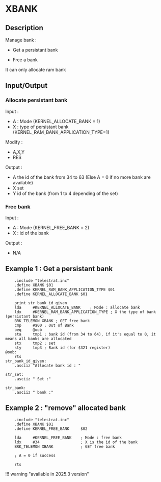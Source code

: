# XBANK

## Description

Manage bank :

* Get a persistant bank

* Free a bank

It can only allocate ram bank

## Input/Output

### Allocate persistant bank

Input :

* A : Mode (KERNEL_ALLOCATE_BANK = 1)
* X : type of persistant bank (KERNEL_RAM_BANK_APPLICATION_TYPE=1)

Modify :

* A,X,Y
* RES

Output :

* A the id of the bank from 34 to 63 (Else A = 0 if no more bank are available)
* X set
* Y id of the bank (from 1 to 4 depending of the set)

### Free bank

Input :

* A : Mode (KERNEL_FREE_BANK = 2)
* X : id of the bank

Output :

* N/A

## Example 1 : Get a persistant bank

```ca65
    .include "telestrat.inc"
    .define XBANK $01
    .define KERNEL_RAM_BANK_APPLICATION_TYPE $01
    .define KERNEL_ALLOCATE_BANK $01

    print str_bank_id_given
    lda     #KERNEL_ALLOCATE_BANK    ; Mode : allocate bank
    ldx     #KERNEL_RAM_BANK_APPLICATION_TYPE ; X the type of bank (persistant bank)
    BRK_TELEMON XBANK ; GET free bank
    cmp     #$00 ; Out of Bank
    beq     @oob
    sta     tmp1 ; bank id (from 34 to 64), if it's equal to 0, it means all banks are allocated
    stx     tmp2 ; set
    sty     tmp3 ; Bank id (for $321 register)
@oob:
    rts
str_bank_id_given:
    .asciiz "Allocate bank id : "

str_set:
    .asciiz " Set :"

str_bank:
    .asciiz " bank :"
```

## Example 2 : "remove" allocated bank

```ca65
    .include "telestrat.inc"
    .define XBANK $01
    .define KERNEL_FREE_BANK     $02

    lda     #KERNEL_FREE_BANK    ; Mode : free bank
    ldx     #34                  ; X is the id of the bank
    BRK_TELEMON XBANK            ; GET free bank

    ; A = 0 if success

    rts

```

!!! warning "available in 2025.3 version"
